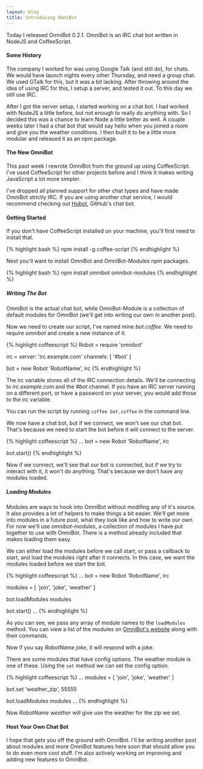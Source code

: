 ```yaml
---
layout: blog
title: Introducing OmniBot
---
```

Today I released OmniBot 0.2.1. OmniBot is an IRC chat bot written in NodeJS and CoffeeScript.

#### Some History

The company I worked for was using Google Talk (and still do), for chats. We would have launch nights every other Thursday, and need a group chat. We used GTalk for this, but it was a bit lacking. After throwing around the idea of using IRC for this, I setup a server, and tested it out. To this day we still use IRC.

After I got the server setup, I started working on a chat bot. I had worked with NodeJS a little before, but not enough to really do anything with. So I decided this was a chance to learn Node a little better as well. A couple weeks later I had a chat bot that would say hello when you joined a room and give you the weather conditions. I then built it to be a little more modular and released it as an npm package.

#### The New OmniBot

This past week I rewrote OmniBot from the ground up using CoffeeScript. I've used CoffeeScript for other projects before and I think it makes writing JavaScript a lot more simpler.

I've dropped all planned support for other chat types and have made OmniBot strictly IRC. If you are using another chat service, I would recommend checking out [Hubot](http://hubot.github.com/), GitHub's chat bot.

#### Getting Started

If you don't have CoffeeScript installed on your machine, you'll first need to install that.

{% highlight bash %}
npm install -g coffee-script
{% endhighlight %}

Next you'll want to install OmniBot and OmniBot-Modules npm packages.

{% highlight bash %}
npm install omnibot omnibot-modules
{% endhighlight %}

##### Writing The Bot

OmniBot is the actual chat bot, while OmniBot-Module is a collection of default modules for OmniBot (we'll get into writing our own in another post).

Now we need to create our script, I've named mine *bot.coffee*. We need to require *omnibot* and create a new instance of it.

{% highlight coffeescript %}
Robot = require 'omnibot'

irc =
  server: 'irc.example.com'
  channels: [ '#bot' ]

bot = new Robot 'RobotName', irc
{% endhighlight %}

The irc variable stores all of the IRC connection details. We'll be connecting to *irc.example.com* and the *#bot* channel. If you have an IRC server running on a different port, or have a password on your server, you would add those to the irc variable.

You can run the script by running `coffee bot.coffee` in the command line.

We now have a chat bot, but if we connect, we won't see our chat bot. That's because we need to start the bot before it will connect to the server.

{% highlight coffeescript %}
...
bot = new Robot 'RobotName', irc

bot.start()
{% endhighlight %}

Now if we connect, we'll see that our bot is connected, but if we try to interact with it, it won't do anything. That's because we don't have any modules loaded.

##### Loading Modules

Modules are ways to hook into OmniBot without modifing any of it's source. It also provides a lot of helpers to make things a bit easier. We'll get more into modules in a future post, what they look like and how to write our own. For now we'll use *omnibot-modules*, a collection of modules I have put together to use with OmniBot. There is a method already included that makes loading them easy.

We can either load the modules before we call start, or pass a callback to start, and load the modules right after it connects. In this case, we want the modules loaded before we start the bot.

{% highlight coffeescript %}
...
bot = new Robot 'RobotName', irc

modules = [ 'join', 'joke', 'weather' ]

bot.loadModules modules

bot.start()
...
{% endhighlight %}

As you can see, we pass any array of module names to the `loadModules` method. You can view a list of the modules on [OmniBot's website](http://omnibot.mlo.io/modules/) along with their commands.

Now if you say *RobotName joke*, it will respond with a joke.

There are some modules that have config options. The weather module is one of these. Using the `set` method we can set the config option.

{% highlight coffeescript %}
...
modules = [ 'join', 'joke', 'weather' ]

bot.set 'weather_zip', 55555

bot.loadModules modules
...
{% endhighlight %}

Now *RobotName weather* will give use the weather for the zip we set.

#### Host Your Own Chat Bot

I hope that gets you off the ground with OmniBot. I'll be writing another post about modules and more OmniBot features here soon that should allow you to do even more cool stuff. I'm also actively working on improving and adding new features to OmniBot.
